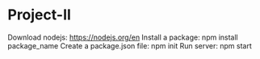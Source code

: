 # Project-II

Download nodejs: https://nodejs.org/en
Install a package: npm install package_name
Create a package.json file: npm init
Run server: npm start
